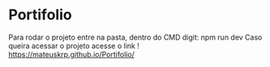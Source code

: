 # Portifolio
Para rodar o projeto entre na pasta, dentro do CMD digit:
npm run dev
Caso queira acessar o projeto acesse o link !
https://mateuskrp.github.io/Portifolio/
